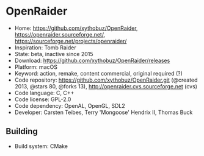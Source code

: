# OpenRaider

- Home: https://github.com/xythobuz/OpenRaider, https://openraider.sourceforge.net/, https://sourceforge.net/projects/openraider/
- Inspiration: Tomb Raider
- State: beta, inactive since 2015
- Download: https://github.com/xythobuz/OpenRaider/releases
- Platform: macOS
- Keyword: action, remake, content commercial, original required (?)
- Code repository: https://github.com/xythobuz/OpenRaider.git (@created 2013, @stars 80, @forks 13), http://openraider.cvs.sourceforge.net (cvs)
- Code language: C, C++
- Code license: GPL-2.0
- Code dependency: OpenAL, OpenGL, SDL2
- Developer: Carsten Teibes, Terry 'Mongoose' Hendrix II, Thomas Buck

## Building

- Build system: CMake
